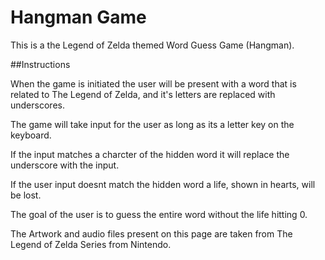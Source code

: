 # Hangman Game

This is a the Legend of Zelda themed Word Guess Game (Hangman).

##Instructions

When the game is initiated the user will be present with a word that is related to The Legend of Zelda, and it's letters are replaced with underscores.

The game will take input for the user as long as its a letter key on the keyboard. 

If the input matches a charcter of the hidden word it will replace the underscore with the input. 

If the user input doesnt match the hidden word a life, shown in hearts, will be lost.

The goal of the user is to guess the entire word without the life hitting 0.



The Artwork and audio files present on this page are taken from The Legend of Zelda Series from Nintendo.

